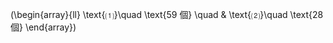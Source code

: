 \(\begin{array}{ll}
  \text{⑴}\quad \text{$59$ 個} \quad & 
  \text{⑵}\quad \text{$28$ 個}
\end{array}\)
